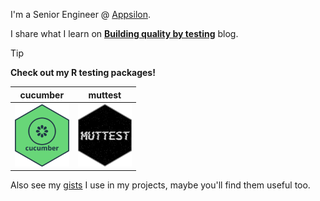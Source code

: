 I'm a Senior Engineer @ [Appsilon](https://www.appsilon.com).

I share what I learn on [**Building quality by testing**](https://jakubsob.github.io/) blog.

> [!TIP]
> **Check out my R testing packages!**
> 
> | cucumber | muttest |
> | -------- | ------- |
> | <a href="https://github.com/jakubsob/cucumber"><img src="https://github.com/jakubsob/cucumber/blob/main/man/figures/logo.png" height="100px"/></a>        |  <a href="https://github.com/jakubsob/muttest"><img src="https://github.com/jakubsob/muttest/blob/main/man/figures/logo.png"  height="100px"/></a> |

Also see my [gists](https://gist.github.com/jakubsob) I use in my projects, maybe you'll find them useful too.
